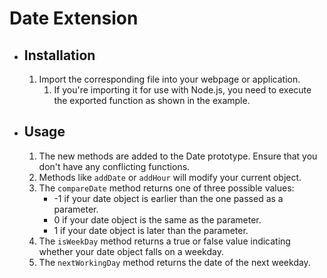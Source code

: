 # Date Extension

- ## Installation
    1. Import the corresponding file into your webpage or application.
        1. If you're importing it for use with Node.js, you need to execute the exported function as shown in the example.
- ## Usage
    1. The new methods are added to the Date prototype. Ensure that you don't have any conflicting functions.
    2. Methods like `addDate` or `addHour` will modify your current object.
    3. The `compareDate` method returns one of three possible values:
       - -1 if your date object is earlier than the one passed as a parameter.
       - 0 if your date object is the same as the parameter.
       - 1 if your date object is later than the parameter.
    4. The `isWeekDay` method returns a true or false value indicating whether your date object falls on a weekday.
    5. The `nextWorkingDay` method returns the date of the next weekday.